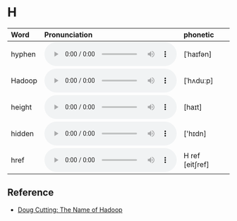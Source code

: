 
# H

| Word  | Pronunciation | phonetic |
| :-- | :-- | :-- |
| hyphen | <audio src="/public/audio/hyphen.mp3" controls="controls" controlslist="nodownload"></audio> | [ˈhaɪfən] |
| Hadoop | <audio src="/public/audio/Hadoop.mp3" controls="controls" controlslist="nodownload"></audio> | [ˈhʌduːp] |
| height | <audio src="/public/audio/height.mp3" controls="controls" controlslist="nodownload"></audio> | [haɪt] |
| hidden | <audio src="/public/audio/hidden.mp3" controls="controls" controlslist="nodownload"></audio> | ['hɪdn] |
| href | <audio src="/public/audio/href.mp3" controls="controls" controlslist="nodownload"></audio> | H ref [eit∫ref] |

## Reference

- [Doug Cutting: The Name of Hadoop](https://www.youtube.com/watch?v=irK7xHUmkUA)
